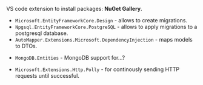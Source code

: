 VS code extension to install packages: **NuGet Gallery**.

- `Microsoft.EntityFrameworkCore.Design` - allows to create migrations.
- `Npgsql.EntityFrameworkCore.PostgreSQL` - allows to apply migrations to a postgresql database.
- `AutoMapper.Extensions.Microsoft.DependencyInjection` - maps models to DTOs.

* `MongoDB.Entities` - MongoDB support for...?

- `Microsoft.Extensions.Http.Polly` - for continously sending HTTP requests until successful.